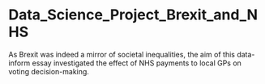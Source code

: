 # Data_Science_Project_Brexit_and_NHS
As Brexit was indeed a mirror of societal inequalities, the aim of this data-inform essay investigated the effect of NHS payments to local GPs on voting decision-making.
